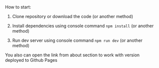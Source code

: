 How to start:

1. Clone repository or download the code (or another method)

2. Install dependencies using console command ```npm install``` (or another method)

3. Run dev server using console command ```npm run dev``` (or another method)

You also can open the link from about section to work with version deployed to Github Pages

